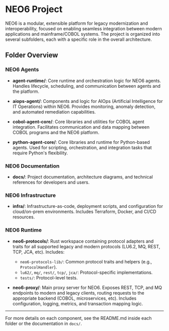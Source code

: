 # NEO6 Project

NEO6 is a modular, extensible platform for legacy modernization and interoperability, focused on enabling seamless integration between modern applications and mainframe/COBOL systems. The project is organized into several subfolders, each with a specific role in the overall architecture.

## Folder Overview

### NEO6 Agents
- **agent-runtime/**: Core runtime and orchestration logic for NEO6 agents. Handles lifecycle, scheduling, and communication between agents and the platform.

- **aiops-agent/**: Components and logic for AIOps (Artificial Intelligence for IT Operations) within NEO6. Provides monitoring, anomaly detection, and automated remediation capabilities.

- **cobol-agent-core/**: Core libraries and utilities for COBOL agent integration. Facilitates communication and data mapping between COBOL programs and the NEO6 platform.

- **python-agent-core/**: Core libraries and runtime for Python-based agents. Used for scripting, orchestration, and integration tasks that require Python's flexibility.

### NEO6 Documentation
- **docs/**: Project documentation, architecture diagrams, and technical references for developers and users.

### NEO6 Infrastructure 
- **infra/**: Infrastructure-as-code, deployment scripts, and configuration for cloud/on-prem environments. Includes Terraform, Docker, and CI/CD resources.

### NEO6 Runtime 
- **neo6-protocols/**: Rust workspace containing protocol adapters and traits for all supported legacy and modern protocols (LU6.2, MQ, REST, TCP, JCA, etc). Includes:
  - `neo6-protocols-lib/`: Common protocol traits and helpers (e.g., `ProtocolHandler`).
  - `lu62/`, `mq/`, `rest/`, `tcp/`, `jca/`: Protocol-specific implementations.
  - `tests/`: Protocol-level tests.

- **neo6-proxy/**: Main proxy server for NEO6. Exposes REST, TCP, and MQ endpoints to modern and legacy clients, routing requests to the appropriate backend (COBOL, microservices, etc). Includes configuration, logging, metrics, and transaction mapping logic.

---

For more details on each component, see the README.md inside each folder or the documentation in `docs/`.
